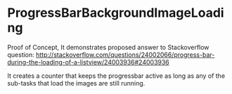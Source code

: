 ProgressBarBackgroundImageLoading
=================================

Proof of Concept, It demonstrates proposed answer to Stackoverflow question:
http://stackoverflow.com/questions/24002066/progress-bar-during-the-loading-of-a-listview/24003936#24003936

It creates a counter that keeps the progressbar active as long as any of the sub-tasks that load the images are still running.

